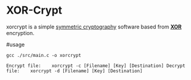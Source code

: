 # XOR-Crypt

xorcrypt is a simple [symmetric cryptography](https://fr.wikipedia.org/wiki/Cryptographie_sym%C3%A9trique#:~:text=La%20cryptographie%20sym%C3%A9trique%2C%20%C3%A9galement%20dite,les%20%C3%89gyptiens%20vers%202000%20av.) software based from [**XOR**](https://en.wikipedia.org/wiki/XOR_cipher) encryption.

#usage

```gcc ./src/main.c -o xorcrypt```

`
Encrypt file:    xorcrypt -c [Filename] [Key] [Destination]
Decrypt file:    xorcrypt -d [Filename] [Key] [Destination]
`